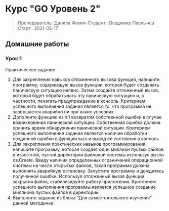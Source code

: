 # Курс "GO Уровень 2"

> Преподаватель: Данила Фомин
> Студент      : Владимир Павлычев
> Старт        : 2021-05-17

## Домашние работы

### Урок 1

Практическое задание

1. Для закрепления навыков отложенного вызова функций, напишите программу, содержащую вызов функции, которая будет создавать паническую ситуацию неявно. Затем создайте отложенный вызов, который будет обрабатывать эту паническую ситуацию и, в частности, печатать предупреждение в консоль. Критерием успешного выполнения задания является то, что программа не завершается аварийно ни при каких условиях.
2. Дополните функцию из п.1 возвратом собственной ошибки в случае возникновения панической ситуации. Собственная ошибка должна хранить время обнаружения панической ситуации. Критерием успешного выполнения задания является наличие обработки созданной ошибки в функции `main` и вывод ее состояния в консоль
3. Для закрепления практических навыков программирования, напишите программу, которая создаёт один миллион пустых файлов в известной, пустой директории файловой системы используя вызов os.Create. Ввиду наличия определенных ограничений операционной системы на число открытых файлов, такая программа должна выполнять аварийную остановку. Запустите программу и дождитесь полученной ошибки. Используя отложенный вызов функции закрытия файла, стабилизируйте работу приложения. Критерием успешного выполнения программы является успешное создание миллиона пустых файлов в директории
4. Выполните задание из блока “Для самостоятельного изучения” данной методички.
